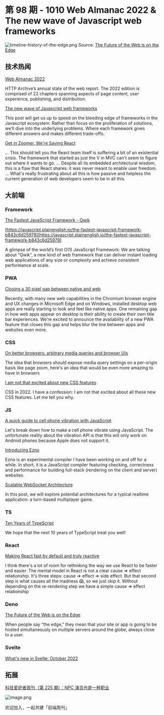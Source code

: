 # 第 98 期 - 1010 Web Almanac 2022 & The new wave of Javascript web frameworks
![timeline-history-of-the-edge.png](https://cdn.nlark.com/yuque/0/2022/png/85771/1665363074823-9a24d3a5-15b8-4acb-af1f-7088db2a0b3d.png#clientId=u5d24036a-1948-4&crop=0&crop=0&crop=1&crop=1&errorMessage=unknown%20error&from=ui&height=584&id=ua6d5e0b7&margin=%5Bobject%20Object%5D&name=timeline-history-of-the-edge.png&originHeight=2054&originWidth=1663&originalType=binary&ratio=1&rotation=0&showTitle=false&size=188685&status=error&style=none&taskId=u9b9321e4-268a-40ea-b60f-e670df7e80e&title=&width=473)
Source: [The Future of the Web is on the Edge](https://deno.com/blog/the-future-of-web-is-on-the-edge)
## 技术热闻
[Web Almanac 2022](https://almanac.httparchive.org/en/2022/)

HTTP Archive’s annual state of the web report. The 2022 edition is comprised of 22 chapters spanning aspects of page content, user experience, publishing, and distribution.

[The new wave of Javascript web frameworks](https://frontendmastery.com/posts/the-new-wave-of-javascript-web-frameworks/)

This post will get us up to speed on the bleeding edge of frameworks in the Javascript ecosystem. Rather than focus on the proliferation of solutions, we’ll dive into the underlying problems. Where each framework gives different answers and makes different trade-offs.

[Get in Zoomer, We're Saving React](https://acko.net/blog/get-in-zoomer-we-re-saving-react/)

... This should tell you the React team itself is suffering a bit of an existential crisis. The framework that started as just the V in MVC can't seem to figure out where it wants to go. ... Despite all its embedded architectural wisdom, this is a flaw that React shares: it was never meant to enable user freedom. ... What's really frustrating about all this is how passive and helpless the current generation of web developers seem to be in all this.

## 大前端
### Framework
[The Fastest JavaScript Framework - Qwik](https://qwik.builder.io/)


[https://javascript.plainenglish.io/the-fastest-javascript-framework-b843c6d25979](https://javascript.plainenglish.io/the-fastest-javascript-framework-b843c6d25979)

A glimpse of the world’s first O(1) JavaScript Framework: We are talking about “Qwik”, a new kind of web framework that can deliver instant loading web applications of any size or complexity and achieve consistent performance at scale.

### PWA
[Closing a 30 pixel gap between native and web](https://blogs.windows.com/msedgedev/2022/09/27/closing-pixel-gap-native-web-window-controls-overlay/)

Recently, with many new web capabilities in the Chromium browser engine and UX changes in Microsoft Edge and on Windows, installed desktop web apps are really starting to look and feel like native apps. One remaining gap in how web apps appear on desktop is their ability to create their own title bar experiences. We’re excited to announce the availability of a new PWA feature that closes this gap and helps blur the line between apps and websites even more.

### CSS
[On better browsers: arbitrary media queries and browser UIs](https://kilianvalkhof.com/2022/css-html/on-better-browsers-arbitrary-media-queries-and-browser-uis/)

The idea that browsers should expose media query settings on a per-origin basis like page zoom, here's an idea that would be even more amazing to have in browsers

[I am not that excited about new CSS features](https://www.silvestar.codes/articles/i-am-not-that-excited-about-new-css-features/)

CSS in 2022. I have a confession: I am not that excited about all these new CSS features. Let me tell you why.

### JS
[A quick guide to cell phone vibration with JavaScript](https://blog.petefowler.dev/a-quick-guide-to-cell-phone-vibration-with-javascript)

Let's break down how to make a cell phone vibrate using JavaScript. The unfortunate reality about the vibration API is that this will only work on Android phones because Apple does not support it.

[Introducing Ezno](https://kaleidawave.github.io/posts/introducing-ezno/)

Ezno is an experimental compiler I have been working on and off for a while. In short, it is a JavaScript compiler featuring checking, correctness and performance for building full-stack (rendering on the client and server) websites.

[Scalable WebSocket Architecture](https://blog.hathora.dev/scalable-websocket-architecture/)

In this post, we will explore potential architectures for a typical realtime application: a turn-based multiplayer game.

### TS
[Ten Years of TypeScript](https://devblogs.microsoft.com/typescript/ten-years-of-typescript/)

We hope that the next 10 years of TypeScript treat you well!

### React
[Making React fast by default and truly reactive](https://legendapp.com/open-source/legend-state/)

I think there's a lot of room for rethinking the way we use React to be faster and easier. The mental model in React is not a clear cause => effect relationship. It's three steps: cause => effect => side effect. But that second step is what causes all the madness 😱, so we just skip it. Without depending on the re-rendering step we have a simple cause => effect relationship

### Deno
[The Future of the Web is on the Edge](https://deno.com/blog/the-future-of-web-is-on-the-edge)

When people say “the edge,” they mean that your site or app is going to be hosted simultaneously on multiple servers around the globe, always close to a user.

### Svelte
[What's new in Svelte: October 2022](https://svelte.dev/blog/whats-new-in-svelte-october-2022)


## 拓展
[科技爱好者周刊（第 225 期）：NPC 演员也是一种职业](http://www.ruanyifeng.com/blog/2022/09/weekly-issue-225.html)

![image.png](https://cdn.nlark.com/yuque/0/2020/png/85771/1605930034828-7fc81343-651f-4a15-8465-eebe5a23cf61.png#crop=0&crop=0&crop=1&crop=1&height=31&id=C5Hpa&margin=%5Bobject%20Object%5D&name=image.png&originHeight=90&originWidth=2186&originalType=binary&ratio=1&rotation=0&showTitle=false&size=14325&status=done&style=none&title=&width=746)


欢迎加入，一起共建「前端周刊」

